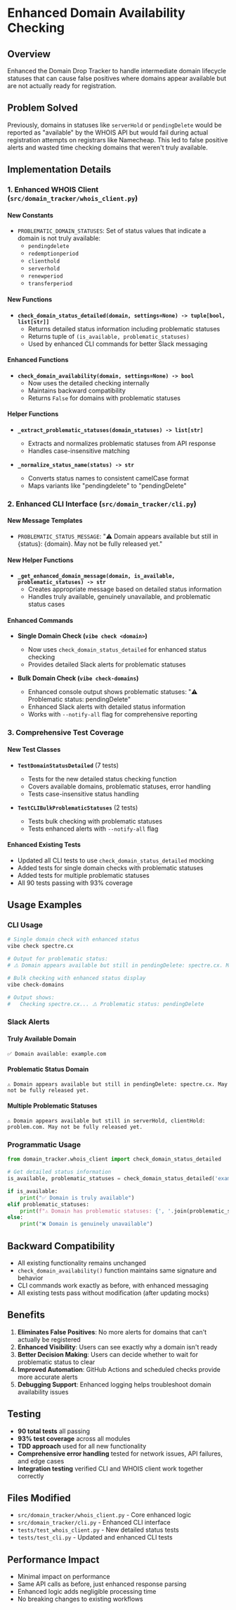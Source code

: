 # Enhanced Domain Availability Checking

## Overview
Enhanced the Domain Drop Tracker to handle intermediate domain lifecycle statuses that can cause false positives where domains appear available but are not actually ready for registration.

## Problem Solved
Previously, domains in statuses like `serverHold` or `pendingDelete` would be reported as "available" by the WHOIS API but would fail during actual registration attempts on registrars like Namecheap. This led to false positive alerts and wasted time checking domains that weren't truly available.

## Implementation Details

### 1. Enhanced WHOIS Client (`src/domain_tracker/whois_client.py`)

#### New Constants
- `PROBLEMATIC_DOMAIN_STATUSES`: Set of status values that indicate a domain is not truly available:
  - `pendingdelete`
  - `redemptionperiod`
  - `clienthold`
  - `serverhold`
  - `renewperiod`
  - `transferperiod`

#### New Functions
- **`check_domain_status_detailed(domain, settings=None) -> tuple[bool, list[str]]`**
  - Returns detailed status information including problematic statuses
  - Returns tuple of `(is_available, problematic_statuses)`
  - Used by enhanced CLI commands for better Slack messaging

#### Enhanced Functions
- **`check_domain_availability(domain, settings=None) -> bool`**
  - Now uses the detailed checking internally
  - Maintains backward compatibility
  - Returns `False` for domains with problematic statuses

#### Helper Functions
- **`_extract_problematic_statuses(domain_statuses) -> list[str]`**
  - Extracts and normalizes problematic statuses from API response
  - Handles case-insensitive matching

- **`_normalize_status_name(status) -> str`**
  - Converts status names to consistent camelCase format
  - Maps variants like "pendingdelete" to "pendingDelete"

### 2. Enhanced CLI Interface (`src/domain_tracker/cli.py`)

#### New Message Templates
- `PROBLEMATIC_STATUS_MESSAGE`: "⚠️ Domain appears available but still in {status}: {domain}. May not be fully released yet."

#### New Helper Functions
- **`_get_enhanced_domain_message(domain, is_available, problematic_statuses) -> str`**
  - Creates appropriate message based on detailed status information
  - Handles truly available, genuinely unavailable, and problematic status cases

#### Enhanced Commands
- **Single Domain Check (`vibe check <domain>`)**
  - Now uses `check_domain_status_detailed` for enhanced status checking
  - Provides detailed Slack alerts for problematic statuses

- **Bulk Domain Check (`vibe check-domains`)**
  - Enhanced console output shows problematic statuses: "⚠️ Problematic status: pendingDelete"
  - Enhanced Slack alerts with detailed status information
  - Works with `--notify-all` flag for comprehensive reporting

### 3. Comprehensive Test Coverage

#### New Test Classes
- **`TestDomainStatusDetailed`** (7 tests)
  - Tests for the new detailed status checking function
  - Covers available domains, problematic statuses, error handling
  - Tests case-insensitive status handling

- **`TestCLIBulkProblematicStatuses`** (2 tests)
  - Tests bulk checking with problematic statuses
  - Tests enhanced alerts with `--notify-all` flag

#### Enhanced Existing Tests
- Updated all CLI tests to use `check_domain_status_detailed` mocking
- Added tests for single domain checks with problematic statuses
- Added tests for multiple problematic statuses
- All 90 tests passing with 93% coverage

## Usage Examples

### CLI Usage
```bash
# Single domain check with enhanced status
vibe check spectre.cx

# Output for problematic status:
# ⚠️ Domain appears available but still in pendingDelete: spectre.cx. May not be fully released yet.

# Bulk checking with enhanced status display
vibe check-domains

# Output shows:
#   Checking spectre.cx... ⚠️ Problematic status: pendingDelete
```

### Slack Alerts

#### Truly Available Domain
```
✅ Domain available: example.com
```

#### Problematic Status Domain
```
⚠️ Domain appears available but still in pendingDelete: spectre.cx. May not be fully released yet.
```

#### Multiple Problematic Statuses
```
⚠️ Domain appears available but still in serverHold, clientHold: problem.com. May not be fully released yet.
```

### Programmatic Usage
```python
from domain_tracker.whois_client import check_domain_status_detailed

# Get detailed status information
is_available, problematic_statuses = check_domain_status_detailed('example.com')

if is_available:
    print("✅ Domain is truly available")
elif problematic_statuses:
    print(f"⚠️ Domain has problematic statuses: {', '.join(problematic_statuses)}")
else:
    print("❌ Domain is genuinely unavailable")
```

## Backward Compatibility
- All existing functionality remains unchanged
- `check_domain_availability()` function maintains same signature and behavior
- CLI commands work exactly as before, with enhanced messaging
- All existing tests pass without modification (after updating mocks)

## Benefits
1. **Eliminates False Positives**: No more alerts for domains that can't actually be registered
2. **Enhanced Visibility**: Users can see exactly why a domain isn't ready
3. **Better Decision Making**: Users can decide whether to wait for problematic status to clear
4. **Improved Automation**: GitHub Actions and scheduled checks provide more accurate alerts
5. **Debugging Support**: Enhanced logging helps troubleshoot domain availability issues

## Testing
- **90 total tests** all passing
- **93% test coverage** across all modules
- **TDD approach** used for all new functionality
- **Comprehensive error handling** tested for network issues, API failures, and edge cases
- **Integration testing** verified CLI and WHOIS client work together correctly

## Files Modified
- `src/domain_tracker/whois_client.py` - Core enhanced logic
- `src/domain_tracker/cli.py` - Enhanced CLI interface
- `tests/test_whois_client.py` - New detailed status tests
- `tests/test_cli.py` - Updated and enhanced CLI tests

## Performance Impact
- Minimal impact on performance
- Same API calls as before, just enhanced response parsing
- Enhanced logic adds negligible processing time
- No breaking changes to existing workflows 